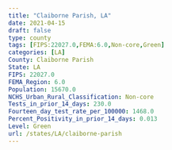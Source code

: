 ```yaml
---
title: "Claiborne Parish, LA"
date: 2021-04-15
draft: false
type: county
tags: [FIPS:22027.0,FEMA:6.0,Non-core,Green]
categories: [LA]
County: Claiborne Parish
State: LA
FIPS: 22027.0
FEMA_Region: 6.0
Population: 15670.0
NCHS_Urban_Rural_Classification: Non-core
Tests_in_prior_14_days: 230.0
Fourteen_day_test_rate_per_100000: 1468.0
Percent_Positivity_in_prior_14_days: 0.013
Level: Green
url: /states/LA/claiborne-parish
---
```



